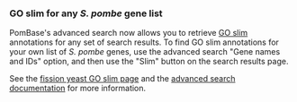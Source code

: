 ### GO slim for any *S. pombe* gene list
<!-- newsfeed_thumbnail: slim_tiny.png -->

PomBase's advanced search now allows you to retrieve [GO
slim](documentation/pombase-go-slim-documentation) annotations for any
set of search results. To find GO slim annotations for your own list
of *S. pombe* genes, use the advanced search "Gene names and IDs" option, and
then use the "Slim" button on the search results page.

See the [fission yeast GO slim
page](browse-curation/fission-yeast-bp-go-slim-terms) and the [advanced
search documentation](documentation/advanced-search) for more
information.
